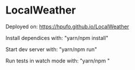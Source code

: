 # LocalWeather

Deployed on: https://hpufo.github.io/LocalWeather

Install dependices with: "yarn/npm install"

Start dev server with: "yarn/npm run"

Run tests in watch mode with: "yarn/npm "